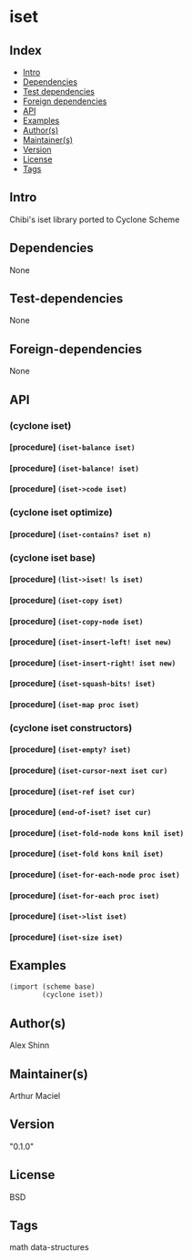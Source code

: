 # iset

## Index 
- [Intro](#Intro)
- [Dependencies](#Dependencies)
- [Test dependencies](#Test-dependencies)
- [Foreign dependencies](#Foreign-dependencies)
- [API](#API)
- [Examples](#Examples)
- [Author(s)](#Author(s))
- [Maintainer(s)](#Maintainer(s))
- [Version](#Version) 
- [License](#License) 
- [Tags](#Tags) 

## Intro 
Chibi's iset library ported to Cyclone Scheme

## Dependencies 
None

## Test-dependencies 
None

## Foreign-dependencies 
None

## API 

### (cyclone iset)

#### [procedure]   `(iset-balance iset)`


#### [procedure]   `(iset-balance! iset)`


#### [procedure]   `(iset->code iset)`


### (cyclone iset optimize)

#### [procedure]   `(iset-contains? iset n)`


### (cyclone iset base)

#### [procedure]   `(list->iset! ls iset)`


#### [procedure]   `(iset-copy iset)`


#### [procedure]   `(iset-copy-node iset)`


#### [procedure]   `(iset-insert-left! iset new)`


#### [procedure]   `(iset-insert-right! iset new)`


#### [procedure]   `(iset-squash-bits! iset)`


#### [procedure]   `(iset-map proc iset)`


### (cyclone iset constructors)

#### [procedure]   `(iset-empty? iset)`


#### [procedure]   `(iset-cursor-next iset cur)`


#### [procedure]   `(iset-ref iset cur)`


#### [procedure]   `(end-of-iset? iset cur)`


#### [procedure]   `(iset-fold-node kons knil iset)`


#### [procedure]   `(iset-fold kons knil iset)`


#### [procedure]   `(iset-for-each-node proc iset)`


#### [procedure]   `(iset-for-each proc iset)`


#### [procedure]   `(iset->list iset)`


#### [procedure]   `(iset-size iset)`


## Examples
```scheme
(import (scheme base)
        (cyclone iset))
```

## Author(s)
Alex Shinn

## Maintainer(s) 
Arthur Maciel

## Version 
"0.1.0"

## License 
BSD

## Tags 
math data-structures
